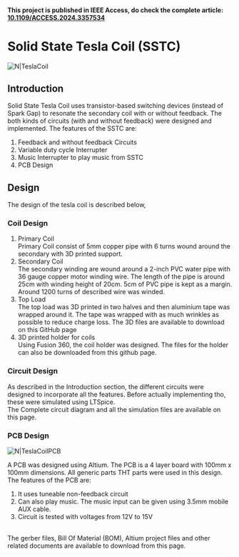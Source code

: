 #### This project is published in IEEE Access, do check the complete article: <a href="https://doi.org/10.1109/ACCESS.2024.3357534" target="_blank">10.1109/ACCESS.2024.3357534</a>

# Solid State Tesla Coil (SSTC)
![N|TeslaCoil](https://live.staticflickr.com/65535/52947429265_d10378278a_b.jpg)

## Introduction
Solid State Tesla Coil uses transistor-based switching devices (instead of Spark Gap) to resonate the secondary coil with or without feedback. 
The both kinds of circuits (with and without feedback) were designed and implemented.
The features of the SSTC are:
1. Feedback and without feedback Circuits
2. Variable duty cycle Interrupter
3. Music Interrupter to play music from SSTC
4. PCB Design

## Design
The design of the tesla coil is described below,
### Coil Design
1. Primary Coil  <br>
Primary Coil consist of 5mm copper pipe with 6 turns wound around the secondary with 3D printed support.  <br>
2. Secondary Coil  <br>
The secondary winding are wound around a 2-inch PVC water pipe with 36 gauge copper motor winding wire. The length of the pipe is around 25cm with winding height of 20cm. 5cm of PVC pipe is kept as a margin.
Around 1200 turns of described wire was winded.  <br>
3. Top Load  <br>
The top load was 3D printed in two halves and then aluminium tape was wrapped around it. The tape was wrapped with as much wrinkles as possible to reduce charge loss. The 3D files are available to download on this GitHub page  <br>
5. 3D printed holder for coils  <br>
Using Fusion 360, the coil holder was designed. The files for the holder can also be downloaded from this github page.  <br>

### Circuit Design
As described in the Introduction section, the different circuits were designed to incorporate all the features. Before actually implementing tho, these were simulated using LTSpice. <br>
The Complete circuit diagram and all the simulation files are available on this page.

### PCB Design
![N|TeslaCoilPCB](https://live.staticflickr.com/65535/52990649899_db8dc96045_b.jpg)

A PCB was designed using Altium. The PCB is a 4 layer board with 100mm x 100mm dimensions. All generic parts THT parts were used in this design.
The features of the PCB are:
1. It uses tuneable non-feedback circuit
2. Can also play music. The music input can be given using 3.5mm mobile AUX cable.
3. Circuit is tested with voltages from 12V to 15V  
<br>
The gerber files, Bill Of Material (BOM), Altium project files and other related documents are available to download from this page.
